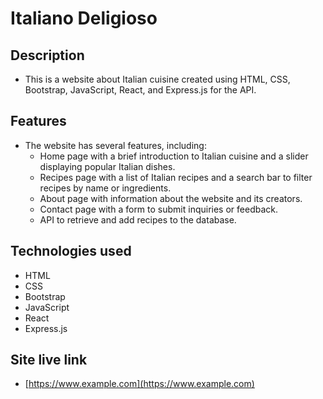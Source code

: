 
# Italiano Deligioso

## Description
   * This is a website about Italian cuisine created using HTML, CSS, Bootstrap, JavaScript, React, and Express.js for the API.

## Features
   * The website has several features, including:
     * Home page with a brief introduction to Italian cuisine and a slider displaying popular Italian dishes.
     * Recipes page with a list of Italian recipes and a search bar to filter recipes by name or ingredients.
     * About page with information about the website and its creators.
     * Contact page with a form to submit inquiries or feedback.
     * API to retrieve and add recipes to the database.

## Technologies used
   * HTML
   * CSS
   * Bootstrap
   * JavaScript
   * React
   * Express.js

## Site live link
   * [https://www.example.com](https://www.example.com)